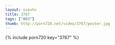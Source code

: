 ```yaml
--- 
layout: sieutv
title: 3767
tags: ["003"]
thumb: http://porn720.net/video/3767/poster.jpg
---
```

{% include porn720 key="3767" %} 
